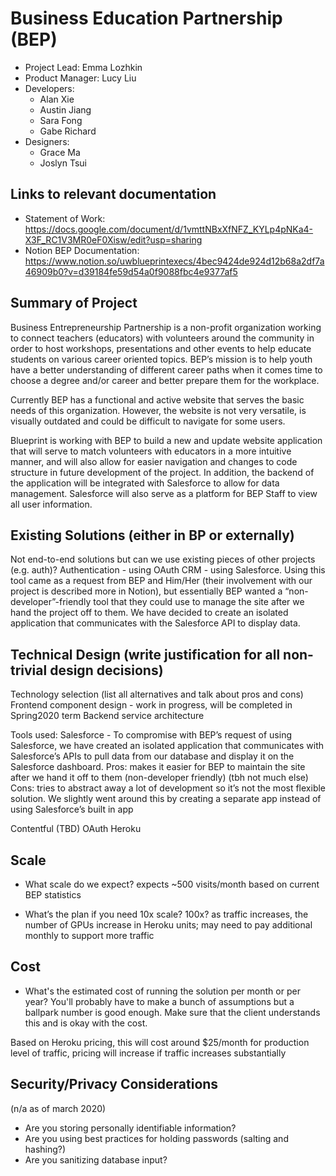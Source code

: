 # Business Education Partnership (BEP)

- Project Lead: Emma Lozhkin 
- Product Manager: Lucy Liu
- Developers:
    - Alan Xie
    - Austin Jiang
    - Sara Fong
    - Gabe Richard 
- Designers:
    - Grace Ma
    - Joslyn Tsui


## Links to relevant documentation

- Statement of Work: https://docs.google.com/document/d/1vmttNBxXfNFZ_KYLp4pNKa4-X3F_RC1V3MR0eF0Xisw/edit?usp=sharing
- Notion BEP Documentation: https://www.notion.so/uwblueprintexecs/4bec9424de924d12b68a2df7a46909b0?v=d39184fe59d54a0f9088fbc4e9377af5

## Summary of Project

Business Entrepreneurship Partnership is a non-profit organization working to connect teachers (educators) with volunteers around the community in order to host workshops, presentations and other events to help educate students on various career oriented topics. BEP’s mission is to help youth have a better understanding of different career paths when it comes time to choose a degree and/or career and better prepare them for the workplace. 

Currently BEP has a functional and active website that serves the basic needs of this organization. However, the website is not very versatile, is visually outdated and could be difficult to navigate for some users. 

Blueprint is working with BEP to build a new and update website application that will serve to match volunteers with educators in a more intuitive manner, and will also allow for easier navigation and changes to code structure in future development of the project. In addition, the backend of the application will be integrated with Salesforce to allow for data management. Salesforce will also serve as a platform for BEP Staff to view all user information. 

## Existing Solutions (either in BP or externally)

Not end-to-end solutions but can we use existing pieces of other projects (e.g. auth)?
Authentication - using OAuth
CRM - using Salesforce. Using this tool came as a request from BEP and Him/Her (their involvement with our project is described more in Notion), but essentially BEP wanted a “non-developer”-friendly tool that they could use to manage the site after we hand the project off to them. We have decided to create an isolated application that communicates with the Salesforce API to display data. 


## Technical Design (write justification for all non-trivial design decisions)

Technology selection (list all alternatives and talk about pros and cons)
Frontend component design - work in progress, will be completed in Spring2020 term
Backend service architecture
 
Tools used:
Salesforce - To compromise with BEP’s request of using Salesforce, we have created an isolated application that communicates with Salesforce’s APIs to pull data from our database and display it on the Salesforce dashboard. 
Pros: makes it easier for BEP to maintain the site after we hand it off to them (non-developer friendly) (tbh not much else)
Cons: tries to abstract away a lot of development so it’s not the most flexible solution. We slightly went around this by creating a separate app instead of using Salesforce’s built in app
 
Contentful (TBD)
OAuth
Heroku

## Scale

-	What scale do we expect? 
expects ~500 visits/month based on current BEP statistics

-	What’s the plan if you need 10x scale?  100x?
    as traffic increases, the number of GPUs increase in Heroku units; may need to pay additional monthly to support more traffic 


## Cost

- What's the estimated cost of running the solution per month or per year?  You'll probably have to make a bunch of assumptions but a ballpark number is good enough. Make sure that the client understands this and is okay with the cost.

Based on Heroku pricing, this will cost around $25/month for production level of traffic, pricing will increase if traffic increases substantially 


## Security/Privacy Considerations

(n/a as of march 2020)

- Are you storing personally identifiable information? 
- Are you using best practices for holding passwords (salting and hashing?)
- Are you sanitizing database input?

